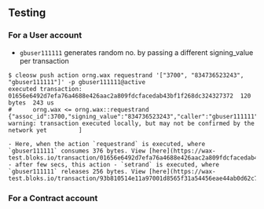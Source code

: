 ## Testing
### For a User account
* `gbuser111111` generates random no. by passing a different signing_value per transaction
```console
$ cleosw push action orng.wax requestrand '["3700", "834736523243", "gbuser111111"]' -p gbuser111111@active
executed transaction: 01656e6492d7efa76a4688e426aac2a809fdcfacedab43bf1f268dc324327372  120 bytes  243 us
#      orng.wax <= orng.wax::requestrand        {"assoc_id":3700,"signing_value":"834736523243","caller":"gbuser111111"}
warning: transaction executed locally, but may not be confirmed by the network yet         ]
```
	- Here, when the action `requestrand` is executed, where `gbuser111111` consumes 376 bytes. View [here](https://wax-test.bloks.io/transaction/01656e6492d7efa76a4688e426aac2a809fdcfacedab43bf1f268dc324327372)
	- after few secs, this action - `setrand` is executed, where `gbuser111111` releases 256 bytes. View [here](https://wax-test.bloks.io/transaction/93b810514e11a97001d8565f31a54456eae44ab0d62c72969cf702e4bd5e68ec)

### For a Contract account

